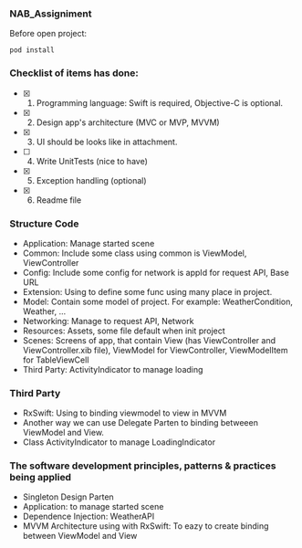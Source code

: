 ### NAB_Assigniment

Before open project: 

```
pod install 
```

### Checklist of items has done:

- [x] 1. Programming language: Swift is required, Objective-C is optional.
- [x] 2. Design app's architecture (MVC or MVP, MVVM)
- [x] 3. UI should be looks like in attachment.
- [ ] 4. Write UnitTests (nice to have)
- [x] 5. Exception handling (optional)
- [x] 6. Readme file

### Structure Code 
 - Application: Manage started scene
 - Common: Include some class using common is ViewModel, ViewController
 - Config: Include some config for network is appId for request API, Base URL
 - Extension: Using to define some func using many place in project.
 - Model: Contain some model of project. For example: WeatherCondition, Weather, ...
 - Networking: Manage to request API, Network 
 - Resources: Assets, some file default when init project
 - Scenes: Screens of app, that contain View (has ViewController and ViewController.xib file), ViewModel for ViewController, ViewModelItem for TableViewCell
 - Third Party: ActivityIndicator to manage loading

### Third Party
 - RxSwift: Using to binding viewmodel to view in MVVM
 - Another way we can use Delegate Parten to binding betweeen ViewModel and View.
 - Class ActivityIndicator to manage LoadingIndicator

### The software development principles, patterns & practices being applied
* Singleton Design Parten
* Application: to manage started scene
* Dependence Injection: WeatherAPI 
* MVVM Architecture using with RxSwift: To eazy to create binding between ViewModel and View
